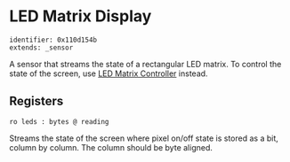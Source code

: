 # LED Matrix Display

    identifier: 0x110d154b
    extends: _sensor

A sensor that streams the state of a rectangular LED matrix.
To control the state of the screen, use [LED Matrix Controller](/services/led-matrix-controller) instead.


## Registers

    ro leds : bytes @ reading
    
Streams the state of the screen where pixel on/off state is 
stored as a bit, column by column. The column should be byte aligned.
